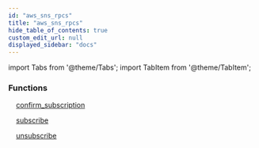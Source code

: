 ```yaml
---
id: "aws_sns_rpcs"
title: "aws_sns_rpcs"
hide_table_of_contents: true
custom_edit_url: null
displayed_sidebar: "docs"
---
```


import Tabs from '@theme/Tabs';
import TabItem from '@theme/TabItem';

<Tabs queryString="view">
  <TabItem value="components" label="Components" default>

### Functions
    [confirm_subscription](../../aws/tables/aws_sns_rpcs_confirm_subscription.ConfirmSubscriptionRpc)

    [subscribe](../../aws/tables/aws_sns_rpcs_subscribe.SubscribeRpc)

    [unsubscribe](../../aws/tables/aws_sns_rpcs_unsubscribe.UnsubscribeRpc)

</TabItem>
  <TabItem value="code-examples" label="Code examples">

</TabItem>
</Tabs>
